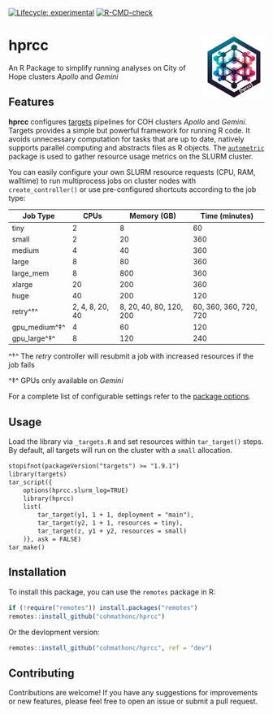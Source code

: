 <!-- badges: start -->
[![Lifecycle: experimental](https://img.shields.io/badge/lifecycle-experimental-orange.svg)](https://lifecycle.r-lib.org/articles/stages.html#experimental)
[![R-CMD-check](https://github.com/cohmathonc/hprcc/actions/workflows/R-CMD-check.yaml/badge.svg)](https://github.com/cohmathonc/hprcc/actions/workflows/R-CMD-check.yaml)
<!-- badges: end -->

# hprcc <img src="man/figures/logo.png" align="right" height="120" alt="" />
  
An R Package to simplify running analyses on City of Hope clusters _Apollo_ and _Gemini_

## Features

**hprcc** configures [targets](https://books.ropensci.org/targets/) pipelines for COH clusters _Apollo_ and _Gemini_. Targets provides a simple but powerful framework for running R code. It avoids unnecessary computation for tasks that are up to date, natively supports parallel computing and abstracts files as R objects. The [`autometric`](https://wlandau.github.io/autometric/) package is used to gather resource usage metrics on the SLURM cluster.

You can easily configure your own SLURM resource requests (CPU, RAM, walltime) to run multiprocess jobs on cluster nodes with `create_controller()` or use pre-configured shortcuts according to the job type:

| Job Type          | CPUs | Memory (GB)          | Time (minutes)    |
|-------------------|------|---------------------|------------------|
| tiny              | 2    | 8                   | 60               |
| small             | 2    | 20                  | 360              |
| medium            | 4    | 40                  | 360              |
| large             | 8    | 80                  | 360              |
| large_mem         | 8    | 800                 | 360              |
| xlarge            | 20   | 200                 | 360              |
| huge              | 40   | 200                 | 120              |
| retry^†^          | 2, 4, 8, 20, 40  | 8, 20, 40, 80, 120, 200 | 60, 360, 360, 720, 720 |
| gpu_medium^‡^     | 4    | 60                  | 120              |
| gpu_large^‡^      | 8    | 120                 | 240              |

^†^ The _retry_ controller will resubmit a job with increased resources if the job fails

^‡^ GPUs only available on _Gemini_

For a complete list of configurable settings refer to the [package options](reference/package-options.html).

## Usage

Load the library via `_targets.R` and set resources within `tar_target()` steps. By default, all targets will run on the cluster with a `small` allocation.

```
stopifnot(packageVersion("targets") >= "1.9.1")
library(targets)
tar_script({
    options(hprcc.slurm_log=TRUE)
    library(hprcc)
    list(
        tar_target(y1, 1 + 1, deployment = "main"),
        tar_target(y2, 1 + 1, resources = tiny),
        tar_target(z, y1 + y2, resources = small)
    )}, ask = FALSE)
tar_make()
```

## Installation

To install this package, you can use the `remotes` package in R:

```r
if (!require("remotes")) install.packages("remotes")
remotes::install_github("cohmathonc/hprcc")
```

Or the devlopment version:

```r
remotes::install_github("cohmathonc/hprcc", ref = "dev")
```

## Contributing

Contributions are welcome! If you have any suggestions for improvements or new features, please feel free to open an issue or submit a pull request.
